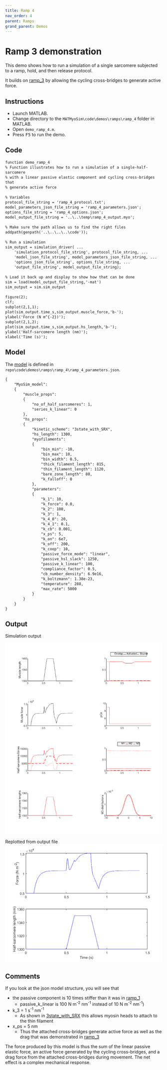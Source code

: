 ```yaml
---
title: Ramp 4
nav_order: 4
parent: Ramps
grand_parent: Demos
---
```


# Ramp 3 demonstration

This demo shows how to run a simulation of a single sarcomere subjected to a ramp, hold, and then release protocol.

It builds on [ramp_3](../ramp_3/ramp_3.html) by allowing the cycling cross-bridges to generate active force.

## Instructions

+ Launch MATLAB.
+ Change directory to the `MATMyoSim\code\demos\ramps\ramp_4` folder in MATLAB.
+ Open `demo_ramp_4.m`.
+ Press <kbd>F5</kbd> to run the demo.

## Code

````
function demo_ramp_4
% Function illustrates how to run a simulation of a single-half-sarcomere
% with a linear passive elastic component and cycling cross-bridges that
% generate active force

% Variables
protocol_file_string = 'ramp_4_protocol.txt';
model_parameters_json_file_string = 'ramp_4_parameters.json';
options_file_string = 'ramp_4_options.json';
model_output_file_string = '..\..\temp\ramp_4_output.myo';

% Make sure the path allows us to find the right files
addpath(genpath('..\..\..\..\code'));

% Run a simulation
sim_output = simulation_driver( ...
    'simulation_protocol_file_string', protocol_file_string, ...
    'model_json_file_string', model_parameters_json_file_string, ...
    'options_json_file_string', options_file_string, ...
    'output_file_string', model_output_file_string);

% Load it back up and display to show how that can be done
sim = load(model_output_file_string,'-mat')
sim_output = sim.sim_output

figure(2);
clf;
subplot(2,1,1);
plot(sim_output.time_s,sim_output.muscle_force,'b-');
ylabel('Force (N m^{-2})');
subplot(2,1,2);
plot(sim_output.time_s,sim_output.hs_length,'b-');
ylabel('Half-sarcomere length (nm)');
xlabel('Time (s)');
````

## Model

The [model](../../../structures/model/model.html) is defined in `repo\code\demos\ramps\ramp_4\ramp_4_parameters.json`.

````
{
    "MyoSim_model":
    {
        "muscle_props":
        {
            "no_of_half_sarcomeres": 1,
            "series_k_linear": 0
        },
        "hs_props":
        {
            "kinetic_scheme": "3state_with_SRX",
            "hs_length": 1300,
            "myofilaments":
            {
                "bin_min": -10,
                "bin_max": 10,
                "bin_width": 0.5,
                "thick_filament_length": 815,
                "thin_filament_length": 1120,
                "bare_zone_length": 80,
                "k_falloff": 0
            },
            "parameters":
            {
                "k_1": 10,
                "k_force": 0.0,
                "k_2": 100,
                "k_3": 1,
                "k_4_0": 20,
                "k_4_1": 0.1,
                "k_cb": 0.001,
                "x_ps": 5,
                "k_on": 6e7,
                "k_off": 200,
                "k_coop": 10,
                "passive_force_mode": "linear",
                "passive_hsl_slack": 1250,
                "passive_k_linear": 100,
                "compliance_factor": 0.5,
                "cb_number_density": 6.9e16,
                "k_boltzmann": 1.38e-23,
                "temperature": 288,
                "max_rate": 5000
            }
        }
    }
}
````

## Output

Simulation output

![Simulation output](ramp_4_simulation.png)

Replotted from output file
![Replotted output](ramp_4_output.png)

## Comments

If you look at the json model structure, you will see that
+ the passive component is 10 times stiffer than it was in [ramp_1](../ramp_1/ramp_1.html)
  + passive_k_linear is 100 N m<sup>-2</sup> nm<sup>-1</sup> instead of 10 N m<sup>-2</sup> nm<sup>-1</sup>)
+ k_3 = 1 s<sup>-1</sup> nm<sup>-1</sup>
  + As shown in [3state_with_SRX](../../../kinetic_schemes/3state_with_SRX/3state_with_SRX.html) this allows myosin heads to attach to the thin filament
+ x_ps = 5 nm
  + Thus the attached cross-bridges generate active force as well as the drag that was demonstrated in [ramp_3](../ramp_3/ramp_3.html)

The force produced by this model is thus the sum of the linear passive elastic force, an active force generated by the cycling cross-bridges, and a drag force from the attached cross-bridges during movement. The net effect is a complex mechanical response.
